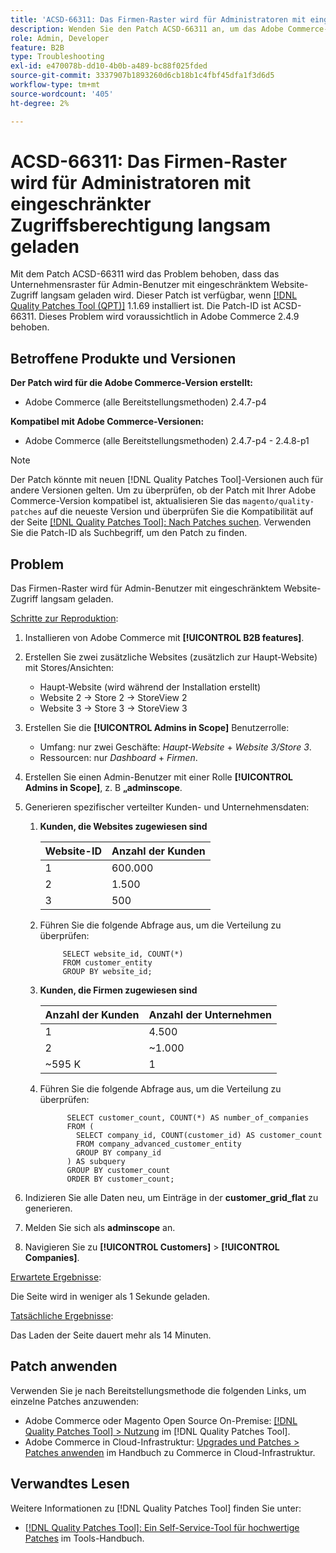 ```yaml
---
title: 'ACSD-66311: Das Firmen-Raster wird für Administratoren mit eingeschränkter Zugriffsberechtigung langsam geladen'
description: Wenden Sie den Patch ACSD-66311 an, um das Adobe Commerce-Problem zu beheben, bei dem das Unternehmensraster für Admin-Benutzer mit eingeschränktem Website-Zugriff langsam geladen wird.
role: Admin, Developer
feature: B2B
type: Troubleshooting
exl-id: e470078b-dd10-4b0b-a489-bc88f025fded
source-git-commit: 3337907b1893260d6cb18b1c4fbf45dfa1f3d6d5
workflow-type: tm+mt
source-wordcount: '405'
ht-degree: 2%

---
```


# ACSD-66311: Das Firmen-Raster wird für Administratoren mit eingeschränkter Zugriffsberechtigung langsam geladen

Mit dem Patch ACSD-66311 wird das Problem behoben, dass das Unternehmensraster für Admin-Benutzer mit eingeschränktem Website-Zugriff langsam geladen wird. Dieser Patch ist verfügbar, wenn [[!DNL Quality Patches Tool (QPT)]](/help/tools/quality-patches-tool/quality-patches-tool-to-self-serve-quality-patches.md) 1.1.69 installiert ist. Die Patch-ID ist ACSD-66311. Dieses Problem wird voraussichtlich in Adobe Commerce 2.4.9 behoben.

## Betroffene Produkte und Versionen

**Der Patch wird für die Adobe Commerce-Version erstellt:**

* Adobe Commerce (alle Bereitstellungsmethoden) 2.4.7-p4

**Kompatibel mit Adobe Commerce-Versionen:**

* Adobe Commerce (alle Bereitstellungsmethoden) 2.4.7-p4 - 2.4.8-p1

>[!NOTE]
>
>Der Patch könnte mit neuen [!DNL Quality Patches Tool]-Versionen auch für andere Versionen gelten. Um zu überprüfen, ob der Patch mit Ihrer Adobe Commerce-Version kompatibel ist, aktualisieren Sie das `magento/quality-patches` auf die neueste Version und überprüfen Sie die Kompatibilität auf der Seite [[!DNL Quality Patches Tool]: Nach Patches suchen](https://experienceleague.adobe.com/tools/commerce-quality-patches/index.html). Verwenden Sie die Patch-ID als Suchbegriff, um den Patch zu finden.

## Problem

Das Firmen-Raster wird für Admin-Benutzer mit eingeschränktem Website-Zugriff langsam geladen.

<u>Schritte zur Reproduktion</u>:

1. Installieren von Adobe Commerce mit **[!UICONTROL B2B features]**.
1. Erstellen Sie zwei zusätzliche Websites (zusätzlich zur Haupt-Website) mit Stores/Ansichten:
   * Haupt-Website (wird während der Installation erstellt)
   * Website 2 → Store 2 → StoreView 2
   * Website 3 → Store 3 → StoreView 3
1. Erstellen Sie die **[!UICONTROL Admins in Scope]** Benutzerrolle:
   * Umfang: nur zwei Geschäfte: *Haupt-Website* + *Website 3/Store 3*.
   * Ressourcen: nur *Dashboard* + *Firmen*.
1. Erstellen Sie einen Admin-Benutzer mit einer Rolle **[!UICONTROL Admins in Scope]**, z. B **„adminscope**.
1. Generieren spezifischer verteilter Kunden- und Unternehmensdaten:
   1. **Kunden, die Websites zugewiesen sind**

      | Website-ID | Anzahl der Kunden |
      |------------|---------------------|
      | 1 | 600.000 |
      | 2 | 1.500 |
      | 3 | 500 |

   1. Führen Sie die folgende Abfrage aus, um die Verteilung zu überprüfen:

      ```
           SELECT website_id, COUNT(*) 
           FROM customer_entity 
           GROUP BY website_id; 
      ```

   1. **Kunden, die Firmen zugewiesen sind**

      | Anzahl der Kunden | Anzahl der Unternehmen |
      |---------------------|---------------------|
      | 1 | 4.500 |
      | 2 | ~1.000 |
      | ~595 K | 1 |

   1. Führen Sie die folgende Abfrage aus, um die Verteilung zu überprüfen:

      ```
            SELECT customer_count, COUNT(*) AS number_of_companies
            FROM (
              SELECT company_id, COUNT(customer_id) AS customer_count
              FROM company_advanced_customer_entity
              GROUP BY company_id
            ) AS subquery
            GROUP BY customer_count
            ORDER BY customer_count; 
      ```

1. Indizieren Sie alle Daten neu, um Einträge in der **customer_grid_flat** zu generieren.
1. Melden Sie sich als **adminscope** an.
1. Navigieren Sie zu **[!UICONTROL Customers]** > **[!UICONTROL Companies]**.

<u>Erwartete Ergebnisse</u>:

Die Seite wird in weniger als 1 Sekunde geladen.

<u>Tatsächliche Ergebnisse</u>:

Das Laden der Seite dauert mehr als 14 Minuten.

## Patch anwenden

Verwenden Sie je nach Bereitstellungsmethode die folgenden Links, um einzelne Patches anzuwenden:

* Adobe Commerce oder Magento Open Source On-Premise: [[!DNL Quality Patches Tool] > Nutzung](/help/tools/quality-patches-tool/usage.md) im [!DNL Quality Patches Tool].
* Adobe Commerce in Cloud-Infrastruktur: [Upgrades und Patches > Patches anwenden](https://experienceleague.adobe.com/docs/commerce-cloud-service/user-guide/develop/upgrade/apply-patches.html) im Handbuch zu Commerce in Cloud-Infrastruktur.

## Verwandtes Lesen

Weitere Informationen zu [!DNL Quality Patches Tool] finden Sie unter:

* [[!DNL Quality Patches Tool]: Ein Self-Service-Tool für hochwertige Patches](/help/tools/quality-patches-tool/quality-patches-tool-to-self-serve-quality-patches.md) im Tools-Handbuch.
